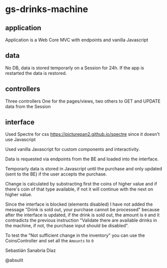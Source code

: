 # gs-drinks-machine


## application
Application is a Web Core MVC with endpoints and vanilla Javascript

## data
No DB, data is stored temporarly on a Session for 24h.
If the app is restarted the data is restored.

## controllers
Three controllers One for the pages/views, two others to GET and UPDATE data from the Session

## interface
Used Spectre for css https://picturepan2.github.io/spectre since it doesn't use Javascript

Used vanilla Javascript for custom components and interactivity.

Data is requested via endpoints from the BE and loaded into the interface.

Temporarly data is stored in Javascript until the purchase and only updated (sent to the BE) if the user accepts the purchase.

Change is calculated by substracting first the coins of higher value and if there's coin of that type available, if not it will continue with the next on higher value.

Since the interface is blocked (elements disabled) I have not added the message "Drink is sold out, your purchase cannot be processed" because after the interface is updated, if the drink is sold out, the amount is `0` and it contradicts the previous instruction "Validate there are available drinks in the machine, if not, the purchase input should be disabled".

To test the "Not sufficient change in the inventory" you can use the CoinsController and set all the `Amounts` to `0`


Sebastián Sanabria Díaz

@absulit

